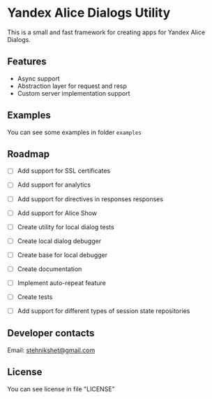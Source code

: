 # Yandex Alice Dialogs Utility

This is a small and fast framework for creating apps for Yandex Alice Dialogs.

## Features
- Async support
- Abstraction layer for request and resp
- Custom server implementation support

## Examples
You can see some examples in folder `examples`

## Roadmap
- [ ] Add support for SSL certificates
- [ ] Add support for analytics
- [ ] Add support for directives in responses responses
- [ ] Add support for Alice Show
- [ ] Create utility for local dialog tests
- [ ] Create local dialog debugger
- [ ] Create base for local debugger
- [ ] Create documentation
- [ ] Implement auto-repeat feature
- [ ] Create tests
- [ ] Add support for different types of session state repositories


## Developer contacts
Email: stehnikshet@gmail.com

## License
You can see license in file "LICENSE" 
